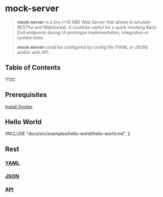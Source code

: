 # mock-server

> **mock-server** is a tiny (<10 MB) Web Server that allows to emulate RESTful and WebSocket.
> It could be useful for a quick mocking Back-End endpoints during UI prototype implementation, integration or system tests.
>
> **mock-server** could be configured by config file (YAML or JSON) and/or with API.

## Table of Contents

!TOC

## Prerequisites

[Install Docker](https://docs.docker.com/install/)

## Hello World

!INCLUDE "docs/src/examples/hello-world/hello-world.md", 2

## Rest

### [YAML](docs/REST-YAML.md)

### [JSON](docs/REST-JSON.md)

### [API](docs/REST-API.md)
